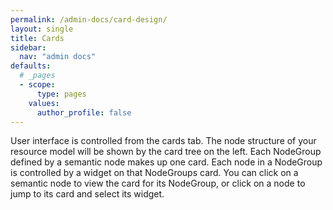 ```yaml
---
permalink: /admin-docs/card-design/
layout: single
title: Cards
sidebar:
  nav: "admin docs"
defaults:
  # _pages
  - scope:
      type: pages
    values:
      author_profile: false
---
```

User interface is controlled from the cards tab. The node structure of your resource model will be shown by the card tree on the left. Each NodeGroup defined by a semantic node makes up one card. Each node in a NodeGroup is controlled by a widget on that NodeGroups card. You can click on a semantic node to view the card for its NodeGroup, or click on a node to jump to its card and select its widget.
